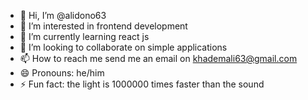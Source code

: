 - 👋 Hi, I’m @alidono63
- 👀 I’m interested in frontend development
- 🌱 I’m currently learning react js 
- 💞️ I’m looking to collaborate on simple applications
- 📫 How to reach me send me an email on khademali63@gmail.com
- 😄 Pronouns: he/him
- ⚡ Fun fact: the light is 1000000 times faster than the sound

<!---
alidono63/alidono63 is a ✨ special ✨ repository because its `README.md` (this file) appears on your GitHub profile.
You can click the Preview link to take a look at your changes.
--->
